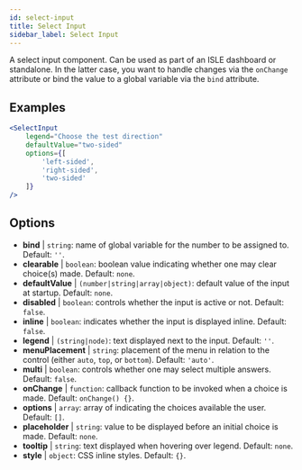 ```yaml
---
id: select-input
title: Select Input
sidebar_label: Select Input
---
```


A select input component. Can be used as part of an ISLE dashboard or standalone. In the latter case, you want to handle changes via the `onChange` attribute or bind the value to a global variable via the `bind` attribute.

## Examples

```jsx live
<SelectInput
    legend="Choose the test direction"
    defaultValue="two-sided"
    options={[
        'left-sided',
        'right-sided',
        'two-sided'
    ]}
/>
```

## Options

* __bind__ | `string`: name of global variable for the number to be assigned to. Default: `''`.
* __clearable__ | `boolean`: boolean value indicating whether one may clear choice(s) made. Default: `none`.
* __defaultValue__ | `(number|string|array|object)`: default value of the input at startup. Default: `none`.
* __disabled__ | `boolean`: controls whether the input is active or not. Default: `false`.
* __inline__ | `boolean`: indicates whether the input is displayed inline. Default: `false`.
* __legend__ | `(string|node)`: text displayed next to the input. Default: `''`.
* __menuPlacement__ | `string`: placement of the menu in relation to the control (either `auto`, `top`, or `bottom`). Default: `'auto'`.
* __multi__ | `boolean`: controls whether one may select multiple answers. Default: `false`.
* __onChange__ | `function`: callback function to be invoked when a choice is made. Default: `onChange() {}`.
* __options__ | `array`: array of indicating the choices available the user. Default: `[]`.
* __placeholder__ | `string`: value to be displayed before an initial choice is made. Default: `none`.
* __tooltip__ | `string`: text displayed when hovering over legend. Default: `none`.
* __style__ | `object`: CSS inline styles. Default: `{}`.
